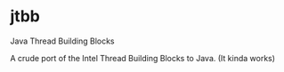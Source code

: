 jtbb
====

Java Thread Building Blocks

A crude port of the Intel Thread Building Blocks to Java.
(It kinda works)
